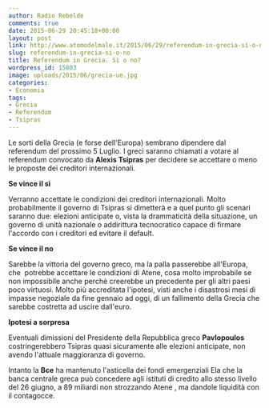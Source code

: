 ```yaml
---
author: Radio Rebelde
comments: true
date: 2015-06-29 20:45:18+00:00
layout: post
link: http://www.atomodelmale.it/2015/06/29/referendum-in-grecia-si-o-no/
slug: referendum-in-grecia-si-o-no
title: Referendum in Grecia. Sì o no?
wordpress_id: 15803
image: uploads/2015/06/grecia-ue.jpg
categories:
- Economia
tags:
- Grecia
- Referendum
- Tsipras
---
```


Le sorti della Grecia (e forse dell'Europa) sembrano dipendere dal referendum del prossimo 5 Luglio.
I greci saranno chiamati a votare al referendum convocato da **Alexis Tsipras** per decidere se accettare o meno le proposte dei creditori internazionali.

**Se vince il sì**

Verranno accettate le condizioni dei creditori internazionali. Molto probabilmente il governo di Tsipras si dimetterà e a quel punto gli scenari saranno due: elezioni anticipate o, vista la drammaticità della situazione, un governo di unità nazionale o addirittura tecnocratico capace di firmare l'accordo con i creditori ed evitare il default.

**Se vince il no**

Sarebbe la vittoria del governo greco, ma la palla passerebbe all'Europa, che  potrebbe accettare le condizioni di Atene, cosa molto improbabile se non impossibile anche perchè creerebbe un precedente per gli altri paesi poco virtuosi. Molto più accreditata l'ipotesi, visti anche i disastrosi mesi di impasse negoziale da fine gennaio ad oggi, di un fallimento della Grecia che sarebbe costretta ad uscire dall'euro.

**Ipotesi a sorpresa**

Eventuali dimissioni del Presidente della Repubblica greco **Pavlopoulos** costringerebbero Tsipras quasi sicuramente alle elezioni anticipate, non avendo l'attuale maggioranza di governo.

Intanto la **Bce** ha mantenuto l'asticella dei fondi emergenziali Ela che la banca centrale greca può concedere agli istituti di credito allo stesso livello del 26 giugno, a 89 miliardi non strozzando Atene , ma dandole liquidità con il contagocce.
